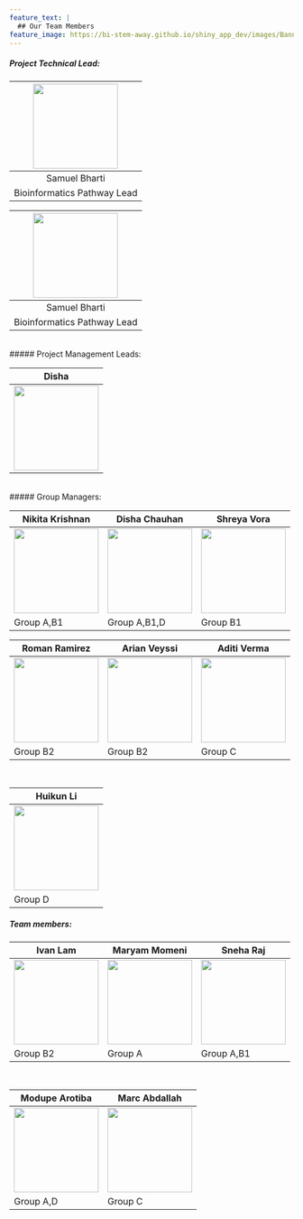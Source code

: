 ```yaml
---
feature_text: |
  ## Our Team Members
feature_image: https://bi-stem-away.github.io/shiny_app_dev/images/Banner3.jpg
---
```


##### Project Technical Lead:
<table>
  <thead>
    <tr>
      <!-- Names -->
      <th style="text-align:center"><img src="https://bi-stem-away.github.io/shiny_app_dev/images/S.png" alt="" height="150"></th>
    </tr>
  </thead>
  <tbody>
    <!-- Images -->
    <tr>
      <td style="text-align:center">Samuel Bharti</td>
    </tr>
    <tr>
      <td style="text-align:center">Bioinformatics Pathway Lead</td>
    </tr>
  </tbody>
</table>
<table>
  <thead>
    <tr>
      <!-- Names -->
      <th style="text-align:center"><img src="https://bi-stem-away.github.io/shiny_app_dev/images/S.png" alt="" height="150"></th>
    </tr>
  </thead>
  <tbody>
    <!-- Images -->
    <tr>
      <td style="text-align:center">Samuel Bharti</td>
    </tr>
    <tr>
      <td style="text-align:center">Bioinformatics Pathway Lead</td>
    </tr>
  </tbody>
</table>
<br>
##### Project Management Leads:
<table>
  <thead>
    <tr>
      <!-- Names -->
      <th>Disha</th>
    </tr>
  </thead>
  <tbody>
    <!-- Images -->
    <tr>
      <td><img src="https://bi-stem-away.github.io/shiny_app_dev/images/Disha.jpeg" alt="" height="150"></td>
    </tr>
  </tbody>
</table>
<br>
##### Group Managers:

<table>
  <thead>
    <tr>
      <!-- Names -->
      <th>Nikita Krishnan</th>
      <th>Disha Chauhan</th>
      <th>Shreya Vora</th>
    </tr>
  </thead>
  <tbody>
    <!-- Images -->
    <tr>
      <td><img src="https://bi-stem-away.github.io/shiny_app_dev/images/Nikitak.jpeg" alt="" height="150"></td>
      <td><img src="https://bi-stem-away.github.io/shiny_app_dev/images/Disha.jpeg" alt="" height="150"></td>
      <td><img src="https://bi-stem-away.github.io/shiny_app_dev/images/Shreya.jpg" alt="" height="150"></td>
    </tr>
    <!-- Captions -->
    <tr>
      <td>Group A,B1</td>
      <td>Group A,B1,D</td>
      <td>Group B1</td>
    </tr>
  </tbody>
</table>

<table>
  <thead>
    <tr>
      <!-- Names -->
      <th>Roman Ramirez</th>
      <th>Arian Veyssi</th>
      <th>Aditi Verma</th>
    </tr>
  </thead>
  <tbody>
    <!-- Images -->
    <tr>
      <td><img src="https://bi-stem-away.github.io/shiny_app_dev/images/Roman.jpeg" alt="" height="150"></td>
      <td><img src="https://bi-stem-away.github.io/shiny_app_dev/images/Arian_Veyssi_.png" alt="" height="150"></td>
      <td><img src="https://bi-stem-away.github.io/shiny_app_dev/images/Aditi_Verma.jpg" alt="" height="150"></td>
    </tr>
    <!-- Captions -->
    <tr>
      <td>Group B2</td>
      <td>Group B2</td>
      <td>Group C</td>
    </tr>
  </tbody>
</table>

<br>

<table>
  <thead>
    <tr>
      <!-- Names -->
      <th>Huikun Li</th>
    </tr>
  </thead>
  <tbody>
    <!-- Images -->
    <tr>
      <td><img src="https://bi-stem-away.github.io/shiny_app_dev/images/Kelly.jpg" alt="" height="150"></td>
    </tr>
    <!-- Captions -->
    <tr>
      <td>Group D</td>
    </tr>
  </tbody>
</table>

##### Team members:
<table>
  <thead>
    <tr>
      <!-- Names -->
      <th>Ivan Lam</th>
      <th>Maryam Momeni</th>
      <th>Sneha Raj</th>
    </tr>
  </thead>
  <tbody>
    <!-- Images -->
    <tr>
      <td><img src="https://bi-stem-away.github.io/shiny_app_dev/images/Ivan_Lam.png" alt="" height="150"></td>
      <td><img src="https://bi-stem-away.github.io/shiny_app_dev/images/Maryam.jpg" alt="" height="150"></td>
      <td><img src="https://bi-stem-away.github.io/shiny_app_dev/images/IMG_9040_copy.jpg" alt="" height="150"></td>
    </tr>
    <!-- Captions -->
    <tr>
      <td>Group B2</td>
      <td>Group A</td>
      <td>Group A,B1</td>
    </tr>
  </tbody>
</table>
<br>

<table>
  <thead>
    <tr>
      <!-- Names -->
      <th>Modupe Arotiba</th>
      <th>Marc Abdallah</th>
    </tr>
  </thead>
  <tbody>
    <!-- Images -->
    <tr>
      <td><img src="https://bi-stem-away.github.io/shiny_app_dev/images/M.png" alt="" height="150"></td>
      <td><img src="https://bi-stem-away.github.io/shiny_app_dev/images/Marc_Abdallah.jpeg" alt="" height="150"></td>
    </tr>
    <!-- Captions -->
    <tr>
      <td>Group A,D</td>
      <td>Group C</td>
    </tr>
  </tbody>
</table>
